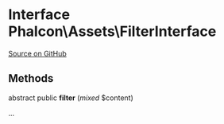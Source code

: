 # Interface **Phalcon\\Assets\\FilterInterface**

<a href="https://github.com/phalcon/cphalcon/blob/master/phalcon/assets/filterinterface.zep" class="btn btn-default btn-sm">Source on GitHub</a>

## Methods
abstract public  **filter** (*mixed* $content)

...


